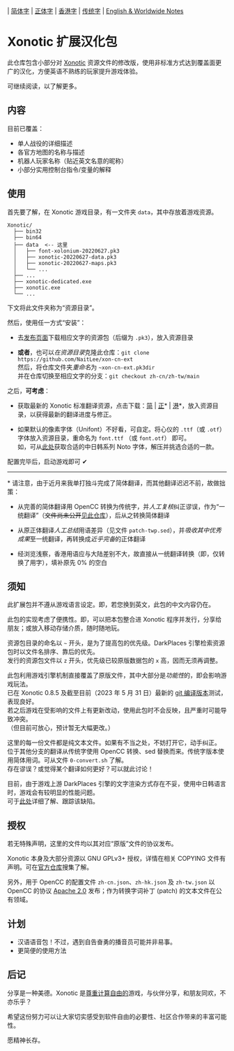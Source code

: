 
| [简体字](../zh-cn/README.md) | [正体字](../zh-tw/README.md) | [香港字](../zh-hk/README.md) | [传统字](../main/README.md) | [English & Worldwide Notes](./README.en-US.md)

# Xonotic 扩展汉化包

此仓库包含小部分对 [Xonotic](https://xonotic.org/) 资源文件的修改版，使用非标准方式达到覆盖面更广的汉化，方便英语不熟练的玩家提升游戏体验。

可继续阅读，以了解更多。

## 内容

目前已覆盖：

- 单人战役的详细描述
- 各官方地图的名称与描述
- 机器人玩家名称（贴近英文名意的昵称）
- 小部分实用控制台指令/变量的解释

## 使用

首先要了解，在 Xonotic 游戏目录，有一文件夹 `data`，其中存放着游戏资源。

```
Xonotic/
  ├── bin32
  ├── bin64
  ├── data  <-- 这里
  │   ├── font-xolonium-20220627.pk3
  │   ├── xonotic-20220627-data.pk3
  │   ├── xonotic-20220627-maps.pk3
  │   └── ...
  ├── ...
  ├── xonotic-dedicated.exe
  ├── xonotic.exe
  └── ...
```

下文将此文件夹称为“资源目录”。
<br />

然后，使用任一方式“安装”：

- 去[发布页面](https://github.com/NaitLee/xon-cn-ext/releases)下载相应文字的资源包（后缀为 `.pk3`），放入资源目录

- **或者**，也可以*在资源目录*克隆此仓库：`git clone https://github.com/NaitLee/xon-cn-ext`  
  然后，将仓库文件夹*重命名*为 `~xon-cn-ext.pk3dir`  
  并在仓库切换至相应文字的分支：`git checkout zh-cn/zh-tw/main`

之后，**可考虑**：

- 获取最新的 Xonotic 标准翻译资源，点击下载：[简](https://gitlab.com/xonotic/xonotic-data.pk3dir/-/raw/master/common.zh_CN.po?inline=false) | [正](https://gitlab.com/xonotic/xonotic-data.pk3dir/-/raw/master/common.zh_TW.po?inline=false)\* | [港](https://gitlab.com/xonotic/xonotic-data.pk3dir/-/raw/master/common.zh_HK.po?inline=false)\*，放入资源目录，以获得最新的翻译进度与修正。

- 如果默认的像素字体（Unifont）不好看，可自定。将心仪的 `.ttf`（或 `.otf`）字体放入资源目录，重命名为 `font.ttf` （或 `font.otf`） 即可。  
  如，可从[此处](https://github.com/googlefonts/noto-cjk/releases)获取合适的中日韩系列 Noto 字体，解压并挑选合适的一款。

配置完毕后，启动游戏即可 ✔

----

\* 请注意，由于近月来我单打独斗完成了简体翻译，而其他翻译迟迟不前，故做拙策：

- 从完善的简体翻译用 OpenCC 转换为传统字，并*人工复核*纠正谬误，作为“一统翻译”（~~文件尚未公开~~[见此仓库](https://github.com/NaitLee/xon-zh-grand-l10n)），后从之转换简体翻译

- 从原正体翻译*人工总结*用语差异（见文件 `patch-twp.sed`），并*吸收其中优秀成果*至一统翻译，再转换成*近乎完备*的正体翻译

- 经浏览浅察，香港用语应与大陆差别不大，故直接从一统翻译转换（即，仅转换了用字），填补原先 0% 的空白

## 须知

此扩展包并不遵从游戏语言设定。即，若您换到英文，此包的中文内容仍在。

此包的实现考虑了便携性。即，可以把本包整合进 Xonotic 程序并发行，分享给朋友；或放入移动存储介质，随时随地玩。

资源包目录的命名以 `~` 开头，是为了提高包的优先级。DarkPlaces 引擎检索资源包时以文件名排序、靠后的优先。  
发行的资源包文件以 `z` 开头，优先级已较原版数据包的 `x` 高，因而无须再调整。

此包利用游戏引擎机制直接覆盖了原版文件，其中大部分是*功能性*的，即会影响游戏玩法。  
已在 Xonotic 0.8.5 及截至目前（2023 年 5 月 31 日）最新的 [git 编译版本](https://gitlab.com/xonotic/xonotic/-/wikis/Repository_Access)测试，表现良好。  
若之后游戏在受影响的文件上有更新改动，使用此包时不会反映，且严重时可能导致冲突。  
（但目前可放心，预计暂无大幅更改。）

这里的每一份文件都是纯文本文件。如果有不当之处，不妨打开它，动手纠正。  
位于其他分支的翻译从传统字使用 OpenCC 转换、sed 替换而来。传统字版本使用简体用词。可从文件 `0-convert.sh` 了解。  
存在谬误？或觉得某个翻译如何更好？可以就此讨论！

目前，由于游戏上游 DarkPlaces 引擎的文字渲染方式存在不妥，使用中日韩语言时，游戏会有较明显的性能问题。  
可于[此处](https://github.com/DarkPlacesEngine/darkplaces/issues/49)详细了解、跟踪该缺陷。

## 授权

若无特殊声明，这里的文件均以其对应“原版”文件的协议发布。

Xonotic 本身及大部分资源以 GNU GPLv3+ 授权，详情在相关 COPYING 文件有声明。可在[官方仓库](https://gitlab.com/xonotic/)搜集了解。

另外，用于 OpenCC 的配置文件 `zh-cn.json`、`zh-hk.json` 及 `zh-tw.json` 以 OpenCC 的协议 [Apache 2.0](https://github.com/BYVoid/OpenCC/blob/master/LICENSE) 发布；作为转换字词补丁 (patch) 的文本文件在公有领域。

## 计划

- 汉语语音包！不过，遇到自告奋勇的播音员可能并非易事。
- 更简便的使用方法

## 后记

分享是一种美德。Xonotic 是[尊重计算自由的](https://www.gnu.org/philosophy/free-sw.html)游戏，与伙伴分享，和朋友同欢，不亦乐乎？

希望这份努力可以让大家切实感受到软件自由的必要性、社区合作带来的丰富可能性。

愿精神长存。
